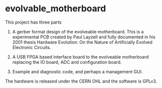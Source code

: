 evolvable_motherboard
=====================

This project has three parts

1. A gerber format design of the evolveable motherboard. This is a experimental PCB created by Paul Layzell and fully 
documented in his 2001 thesis Hardware Evolution: On the Nature of Artificially Evolved Electronic Circuits.

2. A USB FPGA based interface board to the evolveable motherboard replacing the IO board, ADC and configuration board.

3. Example and diagnostic code, and perhaps a management GUI.

The hardware is released under the CERN OHL and the software is GPLv3.

